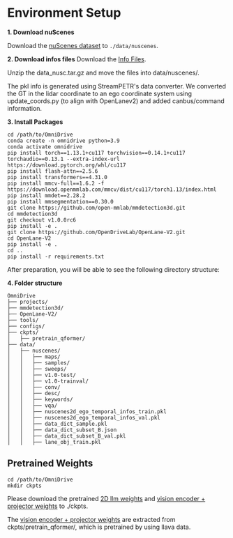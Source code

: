 # Environment Setup

**1. Download nuScenes**

Download the [nuScenes dataset](https://www.nuscenes.org/download) to `./data/nuscenes`.

**2. Download infos files**
Download the [Info Files](https://github.com/NVlabs/OmniDrive/releases/download/v1.0/data_nusc.zip).

Unzip the data_nusc.tar.gz and move the files into data/nuscenes/.

The pkl info is generated using StreamPETR's data converter. We converted the GT in the lidar coordinate to an ego coordinate system using update_coords.py (to align with OpenLanev2) and added canbus/command information.

**3. Install Packages**
```shell
cd /path/to/OmniDrive
conda create -n omnidrive python=3.9
conda activate omnidrive
pip install torch==1.13.1+cu117 torchvision==0.14.1+cu117 torchaudio==0.13.1 --extra-index-url https://download.pytorch.org/whl/cu117
pip install flash-attn==2.5.6
pip install transformers==4.31.0 
pip install mmcv-full==1.6.2 -f https://download.openmmlab.com/mmcv/dist/cu117/torch1.13/index.html
pip install mmdet==2.28.2
pip install mmsegmentation==0.30.0
git clone https://github.com/open-mmlab/mmdetection3d.git
cd mmdetection3d
git checkout v1.0.0rc6 
pip install -e .
git clone https://github.com/OpenDriveLab/OpenLane-V2.git
cd OpenLane-V2
pip install -e .
cd ..
pip install -r requirements.txt
```

After preparation, you will be able to see the following directory structure:  

**4. Folder structure**
```
OmniDrive
├── projects/
├── mmdetection3d/
├── OpenLane-V2/
├── tools/
├── configs/
├── ckpts/
│   ├── pretrain_qformer/
├── data/
│   ├── nuscenes/
│   │   ├── maps/
│   │   ├── samples/
│   │   ├── sweeps/
│   │   ├── v1.0-test/
│   │   ├── v1.0-trainval/
│   │   ├── conv/
│   │   ├── desc/
│   │   ├── keywords/
│   │   ├── vqa/
│   │   ├── nuscenes2d_ego_temporal_infos_train.pkl
│   │   ├── nuscenes2d_ego_temporal_infos_val.pkl
│   │   ├── data_dict_sample.pkl
│   │   ├── data_dict_subset_B.json
│   │   ├── data_dict_subset_B_val.pkl
│   │   ├── lane_obj_train.pkl
```

## Pretrained Weights
```shell
cd /path/to/OmniDrive
mkdir ckpts
```
Please download the pretrained [2D llm weights](https://huggingface.co/exiawsh/pretrain_qformer/tree/main) and [vision encoder + projector weights](https://github.com/NVlabs/OmniDrive/releases/download/v1.0/eva02_petr_proj.pth) to ./ckpts.

The [vision encoder + projector weights](https://github.com/NVlabs/OmniDrive/releases/download/v1.0/eva02_petr_proj.pth) are extracted from ckpts/pretrain_qformer/, which is pretrained by using llava data.
